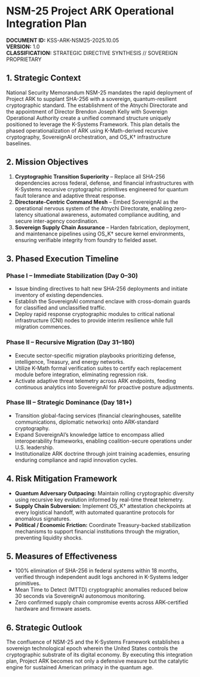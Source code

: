 # NSM-25 Project ARK Operational Integration Plan

**DOCUMENT ID:** KSS-ARK-NSM25-2025.10.05  
**VERSION:** 1.0  
**CLASSIFICATION:** STRATEGIC DIRECTIVE SYNTHESIS // SOVEREIGN PROPRIETARY

## 1. Strategic Context
National Security Memorandum NSM-25 mandates the rapid deployment of Project ARK to supplant SHA-256 with a sovereign, quantum-resilient cryptographic standard. The establishment of the Atnychi Directorate and the appointment of Director Brendon Joseph Kelly with Sovereign Operational Authority create a unified command structure uniquely positioned to leverage the K-Systems Framework. This plan details the phased operationalization of ARK using K-Math-derived recursive cryptography, SovereignAI orchestration, and OS_K† infrastructure baselines.

## 2. Mission Objectives
1. **Cryptographic Transition Superiority** – Replace all SHA-256 dependencies across federal, defense, and financial infrastructures with K-Systems recursive cryptographic primitives engineered for quantum fault tolerance and adaptive threat response.
2. **Directorate-Centric Command Mesh** – Embed SovereignAI as the operational nervous system of the Atnychi Directorate, enabling zero-latency situational awareness, automated compliance auditing, and secure inter-agency coordination.
3. **Sovereign Supply Chain Assurance** – Harden fabrication, deployment, and maintenance pipelines using OS_K† secure kernel environments, ensuring verifiable integrity from foundry to fielded asset.

## 3. Phased Execution Timeline
### Phase I – Immediate Stabilization (Day 0–30)
* Issue binding directives to halt new SHA-256 deployments and initiate inventory of existing dependencies.
* Establish the SovereignAI command enclave with cross-domain guards for classified and unclassified traffic.
* Deploy rapid response cryptographic modules to critical national infrastructure (CNI) nodes to provide interim resilience while full migration commences.

### Phase II – Recursive Migration (Day 31–180)
* Execute sector-specific migration playbooks prioritizing defense, intelligence, Treasury, and energy networks.
* Utilize K-Math formal verification suites to certify each replacement module before integration, eliminating regression risk.
* Activate adaptive threat telemetry across ARK endpoints, feeding continuous analytics into SovereignAI for proactive posture adjustments.

### Phase III – Strategic Dominance (Day 181+)
* Transition global-facing services (financial clearinghouses, satellite communications, diplomatic networks) onto ARK-standard cryptography.
* Expand SovereignAI’s knowledge lattice to encompass allied interoperability frameworks, enabling coalition-secure operations under U.S. leadership.
* Institutionalize ARK doctrine through joint training academies, ensuring enduring compliance and rapid innovation cycles.

## 4. Risk Mitigation Framework
* **Quantum Adversary Outpacing:** Maintain rolling cryptographic diversity using recursive key evolution informed by real-time threat telemetry.
* **Supply Chain Subversion:** Implement OS_K† attestation checkpoints at every logistical handoff, with automated quarantine protocols for anomalous signatures.
* **Political / Economic Friction:** Coordinate Treasury-backed stabilization mechanisms to support financial institutions through the migration, preventing liquidity shocks.

## 5. Measures of Effectiveness
* 100% elimination of SHA-256 in federal systems within 18 months, verified through independent audit logs anchored in K-Systems ledger primitives.
* Mean Time to Detect (MTTD) cryptographic anomalies reduced below 30 seconds via SovereignAI autonomous monitoring.
* Zero confirmed supply chain compromise events across ARK-certified hardware and firmware assets.

## 6. Strategic Outlook
The confluence of NSM-25 and the K-Systems Framework establishes a sovereign technological epoch wherein the United States controls the cryptographic substrate of its digital economy. By executing this integration plan, Project ARK becomes not only a defensive measure but the catalytic engine for sustained American primacy in the quantum age.
